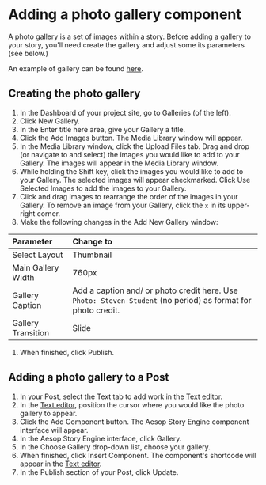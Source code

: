 # Adding a photo gallery component

A photo gallery is a set of images within a story. Before adding a gallery to your story, you'll need create the gallery and adjust some its parameters \(see below.\)

An example of gallery can be found [here](http://election2016.mediamilwaukee.com/gallery).

## Creating the photo gallery

1. In the Dashboard of your project site, go to Galleries \(of the left\).
2. Click New Gallery.
3. In the Enter title here area, give your Gallery a title.
4. Click the Add Images button. The Media Library window will appear.
5. In the Media Library window, click the Upload Files tab. Drag and drop \(or navigate to and select\) the images you would like to add to your Gallery. The images will appear in the Media Library window.
6. While holding the Shift key, click the images you would like to add to your Gallery. The selected images will appear checkmarked. Click Use Selected Images to add the images to your Gallery. 
7. Click and drag images to rearrange the order of the images in your Gallery. To remove an image from your Gallery, click the `x` in its upper-right corner.
8. Make the following changes in the Add New Gallery window:

| Parameter | Change to |
| :--- | :--- |
| Select Layout | Thumbnail |
| Main Gallery Width | 760px |
| Gallery Caption | Add a caption and/ or photo credit here. Use `Photo: Steven Student` \(no period\) as format for photo credit. |
| Gallery Transition | Slide |

1. When finished, click Publish.

## Adding a photo gallery to a Post

1. In your Post, select the Text tab to add work in the [Text editor](https://jjloomis.gitbooks.io/wordpress-aesop-story-engine-basics/content/adding-content-to-your-site/working-with-content-in-the-text-editor.html). 
2. In the [Text editor](https://jjloomis.gitbooks.io/wordpress-aesop-story-engine-basics/content/adding-content-to-your-site/working-with-content-in-the-text-editor.html), position the cursor where you would like the photo gallery to appear.
3. Click the Add Component button. The Aesop Story Engine component interface will appear. 
4. In the Aesop Story Engine interface, click Gallery.
5. In the Choose Gallery drop-down list, choose your gallery.
6. When finished, click Insert Component. The component's shortcode will appear in the [Text editor](https://jjloomis.gitbooks.io/wordpress-aesop-story-engine-basics/content/adding-content-to-your-site/working-with-content-in-the-text-editor.html). 
7. In the Publish section of your Post, click Update.




